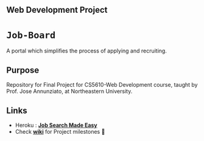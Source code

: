 ## Web Development Project

# `Job-Board`
A portal which simplifies the process of applying and recruiting.

## Purpose
Repository for Final Project for CS5610-Web Development course, taught by Prof. Jose Annunziato, at Northeastern University.

## Links

- Heroku : __[Job Search Made Easy](https://job-search-made-easy.herokuapp.com/home)__
- Check __[wiki](https://github.com/karantyagi/CS5610-web-dev-project/wiki)__ for Project milestones 🏁
